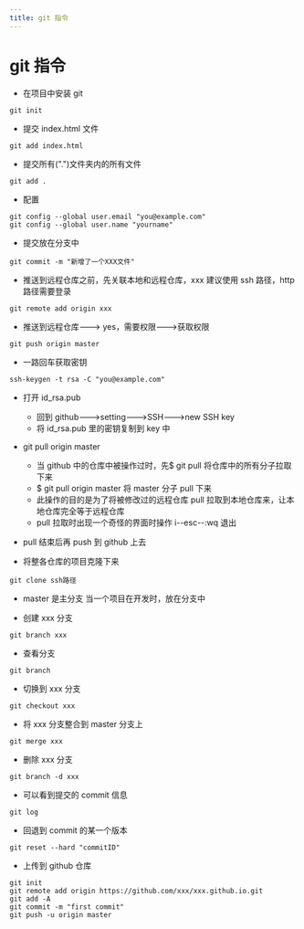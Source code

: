 ```yaml
---
title: git 指令
---
```


# git 指令

- 在项目中安装 git

```
git init
```

- 提交 index.html 文件

```
git add index.html
```

- 提交所有(".")文件夹内的所有文件

```
git add .
```

- 配置

```
git config --global user.email "you@example.com"
git config --global user.name "yourname"
```

- 提交放在分支中

```
git commit -m "新增了一个XXX文件"
```

- 推送到远程仓库之前，先关联本地和远程仓库，xxx 建议使用 ssh 路径，http 路径需要登录

```
git remote add origin xxx
```

- 推送到远程仓库---> yes，需要权限--->获取权限

```
git push origin master
```

- 一路回车获取密钥

```
ssh-keygen -t rsa -C "you@example.com"
```

- 打开 id_rsa.pub

  - 回到 github--->setting--->SSH--->new SSH key
  - 将 id_rsa.pub 里的密钥复制到 key 中

- git pull origin master

  - 当 github 中的仓库中被操作过时，先\$ git pull 将仓库中的所有分子拉取下来
  - \$ git pull origin master 将 master 分子 pull 下来
  - 此操作的目的是为了将被修改过的远程仓库 pull 拉取到本地仓库来，让本地仓库完全等于远程仓库
  - pull 拉取时出现一个奇怪的界面时操作 i--esc--:wq 退出

- pull 结束后再 push 到 github 上去

- 将整各仓库的项目克隆下来

```
git clone ssh路径
```

- master 是主分支
  当一个项目在开发时，放在分支中

- 创建 xxx 分支

```
git branch xxx
```

- 查看分支

```
git branch
```

- 切换到 xxx 分支

```
git checkout xxx
```

- 将 xxx 分支整合到 master 分支上

```
git merge xxx
```

- 删除 xxx 分支

```
git branch -d xxx
```

- 可以看到提交的 commit 信息

```
git log
```

- 回退到 commit 的某一个版本

```
git reset --hard "commitID"
```

- 上传到 github 仓库

```
git init
git remote add origin https://github.com/xxx/xxx.github.io.git
git add -A
git commit -m "first commit"
git push -u origin master
```
